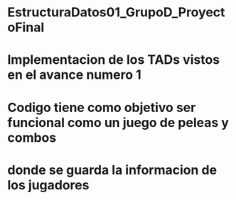 # EstructuraDatos01_GrupoD_ProyectoFinal

# Implementacion de los TADs vistos en el avance numero 1 
# Codigo tiene como objetivo ser funcional como un juego de peleas y combos
# donde se guarda la informacion de los jugadores